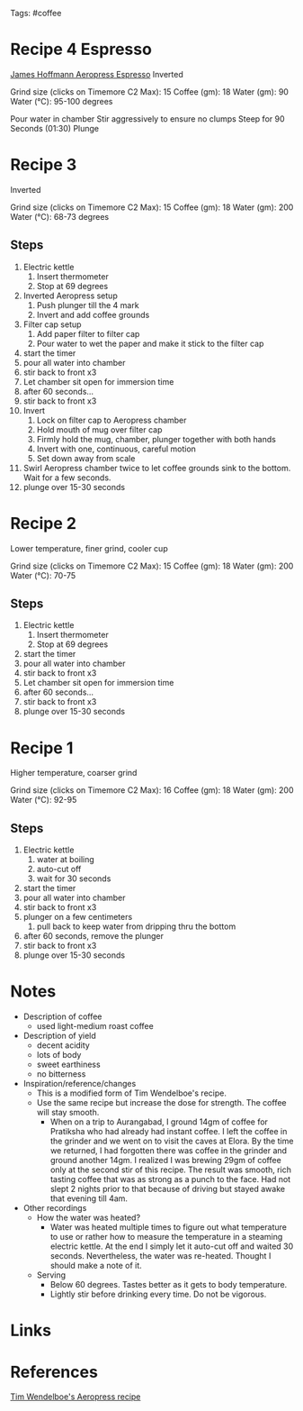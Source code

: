 Tags: #coffee

# Recipe 4 Espresso
[James Hoffmann Aeropress Espresso](https://aeromatic.app/recipes/james-hoffmann-espresso-aeropress-recipe)
Inverted

Grind size (clicks on Timemore C2 Max): 15
Coffee (gm): 18
Water (gm):  90
Water (°C): 95-100 degrees 

Pour water in chamber
Stir aggressively to ensure no clumps
Steep for 90 Seconds (01:30)
Plunge

# Recipe 3
Inverted

Grind size (clicks on Timemore C2 Max): 15
Coffee (gm): 18
Water (gm):  200
Water (°C): 68-73 degrees
## Steps
1. Electric kettle
	1. Insert thermometer
	2. Stop at 69 degrees
2. Inverted Aeropress setup
	1. Push plunger till the 4 mark
	2. Invert and add coffee grounds
3. Filter cap setup
	1. Add paper filter to filter cap
	2. Pour water to wet the paper and make it stick to the filter cap
4. start the timer
5. pour all water into chamber
6. stir back to front x3
7. Let chamber sit open for immersion time 
8. after 60 seconds…
9. stir back to front x3
10. Invert
	1. Lock on filter cap to Aeropress chamber 
	2. Hold mouth of mug over filter cap
	3. Firmly hold the mug, chamber, plunger together with both hands
	4. Invert with one, continuous, careful motion
	5. Set down away from scale
11. Swirl Aeropress chamber twice to let coffee grounds sink to the bottom. Wait for a few seconds.
12. plunge over 15-30 seconds
# Recipe 2
Lower temperature, finer grind, cooler cup

Grind size (clicks on Timemore C2 Max): 15
Coffee (gm): 18
Water (gm):  200
Water (°C): 70-75

## Steps
1. Electric kettle
	1. Insert thermometer
	2. Stop at 69 degrees
2. start the timer
3. pour all water into chamber
4. stir back to front x3
5. Let chamber sit open for immersion time 
6. after 60 seconds…
7. stir back to front x3
8. plunge over 15-30 seconds

# Recipe 1
Higher temperature, coarser grind 

Grind size (clicks on Timemore C2 Max): 16
Coffee (gm): 18
Water (gm):  200
Water (°C): 92-95

## Steps
1. Electric kettle
	1. water at boiling 
	2. auto-cut off
	3. wait for 30 seconds
2. start the timer
3. pour all water into chamber
4. stir back to front x3
5. plunger on a few centimeters
	1. pull back to keep water from dripping thru the bottom
6. after 60 seconds, remove the plunger
7. stir back to front x3
8. plunge over 15-30 seconds

# Notes
- Description of coffee
	- used light-medium roast coffee
- Description of yield
	- decent acidity
	- lots of body
	- sweet earthiness
	- no bitterness
- Inspiration/reference/changes
	- This is a modified form of Tim Wendelboe's recipe.
	- Use the same recipe but increase the dose for strength. The coffee will stay smooth.
		- When on a trip to Aurangabad, I ground 14gm of coffee for Pratiksha who had already had instant coffee. I left the coffee in the grinder and we went on to visit the caves at Elora. By the time we returned, I had forgotten there was coffee in the grinder and ground another 14gm. I realized I was brewing 29gm of coffee only at the second stir of this recipe. The result was smooth, rich tasting coffee that was as strong as a punch to the face. Had not slept 2 nights prior to that because of driving but stayed awake that evening till 4am.
- Other recordings
	- How the water was heated?
		- Water was heated multiple times to figure out what temperature to use or rather how to measure the temperature in a steaming electric kettle. At the end I simply let it auto-cut off and waited 30 seconds. Nevertheless, the water was re-heated. Thought I should make a note of it.
	- Serving 
		- Below 60 degrees. Tastes better as it gets to body temperature.
		- Lightly stir before drinking every time. Do not be vigorous.

# Links

# References
[Tim Wendelboe's Aeropress recipe](https://www.youtube.com/watch?v=7JISZNixkeA)
